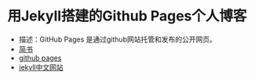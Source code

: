 

# 用Jekyll搭建的Github Pages个人博客

- 描述：GitHub Pages 是通过github网站托管和发布的公开网页。
- [简书](http://www.jianshu.com/p/88c9e72978b4)
- [github pages](https://pages.github.com/)
- [jekyll中文网站](http://jekyllcn.com/)
